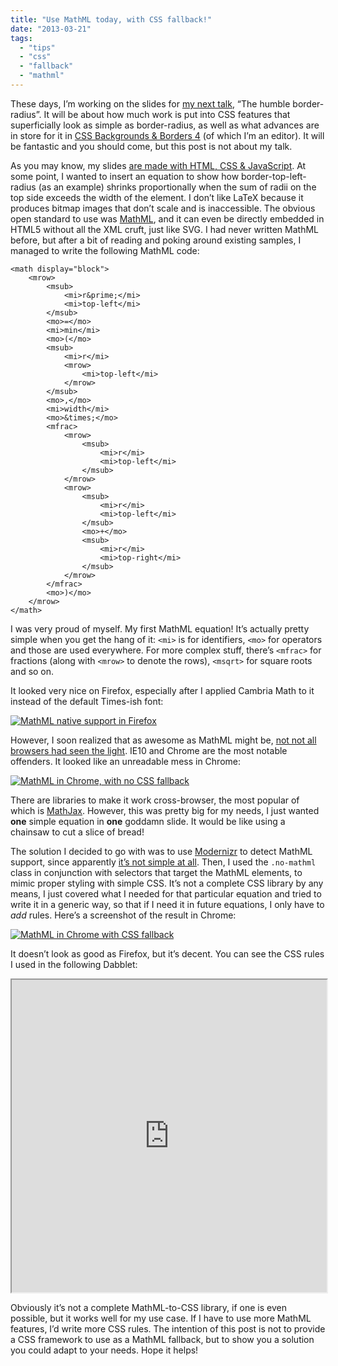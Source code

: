 ```yaml
---
title: "Use MathML today, with CSS fallback!"
date: "2013-03-21"
tags:
  - "tips"
  - "css"
  - "fallback"
  - "mathml"
---
```


These days, I’m working on the slides for [my next talk](http://lea.verou.me/speaking), “The humble border-radius”. It will be about how much work is put into CSS features that superficially look as simple as border-radius, as well as what advances are in store for it in [CSS Backgrounds & Borders 4](http://dev.w3.org/csswg/css4-background) (of which I’m an editor). It will be fantastic and you should come, but this post is not about my talk.

As you may know, my slides [are made with HTML, CSS & JavaScript](http://github.com/LeaVerou/CSSS). At some point, I wanted to insert an equation to show how border-top-left-radius (as an example) shrinks proportionally when the sum of radii on the top side exceeds the width of the element. I don’t like LaTeX because it produces bitmap images that don’t scale and is inaccessible. The obvious open standard to use was [MathML](http://www.w3.org/TR/MathML/), and it can even be directly embedded in HTML5 without all the XML cruft, just like SVG. I had never written MathML before, but after a bit of reading and poking around existing samples, I managed to write the following MathML code:

```markup
<math display="block">
    <mrow>
        <msub>
            <mi>r&prime;</mi>
            <mi>top-left</mi>
        </msub>
        <mo>=</mo>
        <mi>min</mi>
        <mo>(</mo>
        <msub>
            <mi>r</mi>
            <mrow>
                <mi>top-left</mi>
            </mrow>
        </msub>
        <mo>,</mo>
        <mi>width</mi>
        <mo>&times;</mo>
        <mfrac>
            <mrow>
                <msub>
                    <mi>r</mi>
                    <mi>top-left</mi>
                </msub>
            </mrow>
            <mrow>
                <msub>
                    <mi>r</mi>
                    <mi>top-left</mi>
                </msub>
                <mo>+</mo>
                <msub>
                    <mi>r</mi>
                    <mi>top-right</mi>
                </msub>
            </mrow>
        </mfrac>
        <mo>)</mo>
    </mrow>
</math>
```

I was very proud of myself. My first MathML equation! It’s actually pretty simple when you get the hang of it: `<mi>` is for identifiers, `<mo>` for operators and those are used everywhere. For more complex stuff, there’s `<mfrac>` for fractions (along with `<mrow>` to denote the rows), `<msqrt>` for square roots and so on.

It looked very nice on Firefox, especially after I applied Cambria Math to it instead of the default Times-ish font:

[![MathML native support in Firefox](images/mathml-firefox.png)](images/mathml-firefox.png) [](images/mathml-chrome-withcss.png)

However, I soon realized that as awesome as MathML might be, [not not all browsers had seen the light](http://docs.webplatform.org/wiki/mathml#Compatibility). IE10 and Chrome are the most notable offenders. It looked like an unreadable mess in Chrome:

[![MathML in Chrome, with no CSS fallback](images/mathml-chrome-nocss.png)](images/mathml-chrome-nocss.png)

There are libraries to make it work cross-browser, the most popular of which is [MathJax](http://www.mathjax.org/). However, this was pretty big for my needs, I just wanted **one** simple equation in **one** goddamn slide. It would be like using a chainsaw to cut a slice of bread!

The solution I decided to go with was to use [Modernizr](http://modernizr.com) to detect MathML support, since apparently [it’s not simple at all](https://github.com/Modernizr/Modernizr/blob/master/feature-detects/mathml.js). Then, I used the `.no-mathml` class in conjunction with selectors that target the MathML elements, to mimic proper styling with simple CSS. It’s not a complete CSS library by any means, I just covered what I needed for that particular equation and tried to write it in a generic way, so that if I need it in future equations, I only have to _add_ rules. Here’s a screenshot of the result in Chrome:

[![MathML in Chrome with CSS fallback](images/mathml-chrome-withcss.png)](images/mathml-chrome-withcss.png)

It doesn’t look as good as Firefox, but it’s decent. You can see the CSS rules I used in the following Dabblet:

<iframe src="https://dabblet.com/gist/5214646" height="500" width="100%"></iframe>

Obviously it’s not a complete MathML-to-CSS library, if one is even possible, but it works well for my use case. If I have to use more MathML features, I’d write more CSS rules. The intention of this post is not to provide a CSS framework to use as a MathML fallback, but to show you a solution you could adapt to your needs. Hope it helps!
